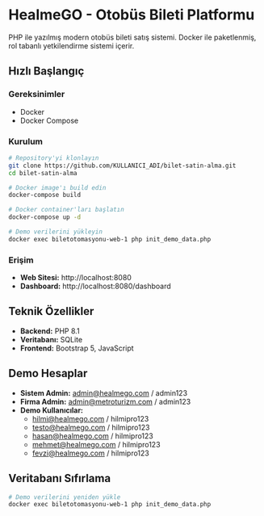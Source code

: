 # HealmeGO - Otobüs Bileti Platformu

PHP ile yazılmış modern otobüs bileti satış sistemi. Docker ile paketlenmiş, rol tabanlı yetkilendirme sistemi içerir.

##  Hızlı Başlangıç

### Gereksinimler
- Docker
- Docker Compose

### Kurulum
```bash
# Repository'yi klonlayın
git clone https://github.com/KULLANICI_ADI/bilet-satin-alma.git
cd bilet-satin-alma

# Docker image'ı build edin
docker-compose build

# Docker container'ları başlatın
docker-compose up -d

# Demo verilerini yükleyin
docker exec biletotomasyonu-web-1 php init_demo_data.php
```

### Erişim
- **Web Sitesi:** http://localhost:8080
- **Dashboard:** http://localhost:8080/dashboard

##  Teknik Özellikler

- **Backend:** PHP 8.1
- **Veritabanı:** SQLite
- **Frontend:** Bootstrap 5, JavaScript

##  Demo Hesaplar

- **Sistem Admin:** admin@healmego.com / admin123
- **Firma Admin:** admin@metroturizm.com / admin123
- **Demo Kullanıcılar:** 
  - hilmi@healmego.com / hilmipro123
  - testo@healmego.com / hilmipro123
  - hasan@healmego.com / hilmipro123
  - mehmet@healmego.com / hilmipro123
  - fevzi@healmego.com / hilmipro123


## Veritabanı Sıfırlama
```bash
# Demo verilerini yeniden yükle
docker exec biletotomasyonu-web-1 php init_demo_data.php
```
